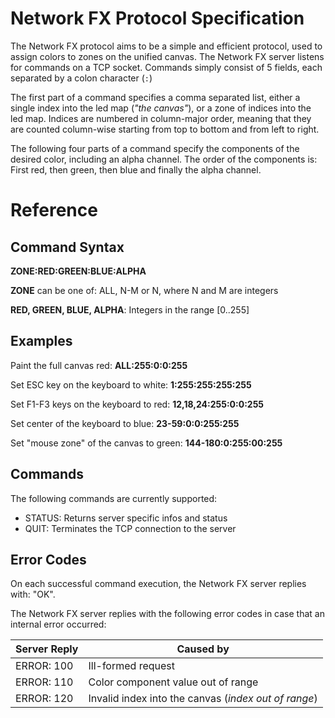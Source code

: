 # Network FX Protocol Specification

The Network FX protocol aims to be a simple and efficient protocol, used to assign colors to zones on the unified canvas. The Network FX server listens for commands on a TCP socket. Commands simply consist of 5 fields, each separated by a colon character (`:`)

The first part of a command specifies a comma separated list, either a single index into the led map (_"the canvas"_), or a zone of indices into the led map. Indices are numbered in column-major order, meaning that they are counted column-wise starting from top to bottom and from left to right.

The following four parts of a command specify the components of the desired color, including an alpha channel. The order of the components is: First red, then green, then blue and finally the alpha channel.

# Reference

## Command Syntax

**ZONE:RED:GREEN:BLUE:ALPHA**

**ZONE** can be one of: ALL, N-M or N, where N and M are integers

**RED, GREEN, BLUE, ALPHA**: Integers in the range [0..255]

## Examples

Paint the full canvas red: **ALL:255:0:0:255**

Set ESC key on the keyboard to white: **1:255:255:255:255**

Set F1-F3 keys on the keyboard to red: **12,18,24:255:0:0:255**

Set center of the keyboard to blue: **23-59:0:0:255:255**

Set "mouse zone" of the canvas to green: **144-180:0:255:00:255**

## Commands

The following commands are currently supported:

* STATUS: Returns server specific infos and status
* QUIT: Terminates the TCP connection to the server

## Error Codes

On each successful command execution, the Network FX server replies with: "OK".

The Network FX server replies with the following error codes in case that an internal error occurred:

| Server Reply | Caused by                                            |
| ------------ | ---------------------------------------------------- |
| ERROR: 100   | Ill-formed request                                   |
| ERROR: 110   | Color component value out of range                   |
| ERROR: 120   | Invalid index into the canvas (_index out of range_) |
